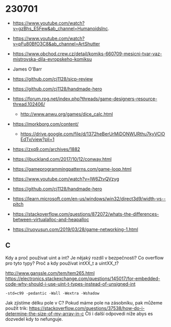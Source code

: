 # 230701

- https://www.youtube.com/watch?v=gzBhs_E5Few&ab_channel=HumanoidsInc.
- https://www.youtube.com/watch?v=pFu80BfO3C8&ab_channel=ArtShutter
- https://www.obchod.crew.cz/detail/komiks-660709-mesicni-tvar-vaz-mistrovska-dila-evropskeho-komiksu
- James O'Barr
- https://github.com/cj1128/sicp-review
- https://github.com/cj1128/handmade-hero
- https://forum.rpg.net/index.php?threads/game-designers-resource-thread.102406/
  - http://www.anwu.org/games/dice_calc.html
- https://morkborg.com/content/
  - https://drive.google.com/file/d/1372heBerUrMiDONWURthu7kyVClOEdTv/view?pli=1

- https://zxq9.com/archives/1882
- https://jbuckland.com/2017/10/12/conway.html
- https://gameprogrammingpatterns.com/game-loop.html
- https://www.youtube.com/watch?v=lW6ZtvQVzyg

- https://github.com/cj1128/handmade-hero
- https://learn.microsoft.com/en-us/windows/win32/direct3d9/width-vs--pitch
- https://stackoverflow.com/questions/872072/whats-the-differences-between-virtualalloc-and-heapalloc
- https://ruoyusun.com/2019/03/28/game-networking-1.html

## C 

Kdy a proč používat uint a int?
Je nějaký rozdíl v bezpečnosti? Co overflow pro tyto typy?
Proč a kdy používat intXX_t a uintXX_t? 

http://www.ganssle.com/tem/tem265.html
https://electronics.stackexchange.com/questions/145017/for-embedded-code-why-should-i-use-uint-t-types-instead-of-unsigned-int

```
-std=c99 -pedantic -Wall -Wextra -Wshadow
```

Jak zjistíme délku pole v C?
Pokud máme pole na zásobníku, pak můžeme použít trik:
https://stackoverflow.com/questions/37538/how-do-i-determine-the-size-of-my-array-in-c
Čti i další odpovedi níže abys es dozvedel kdy to nefunguje.
